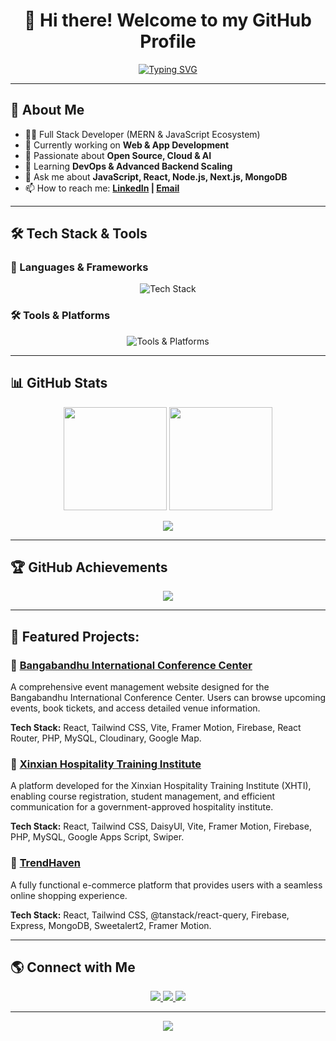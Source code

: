 # <h1 align="center">👋 Hi there! Welcome to my GitHub Profile  </h1>
<!-- Typing SVG -->
<p align="center">
  <a href="https://github.com/AJAmran">
    <img src="https://readme-typing-svg.herokuapp.com?size=24&duration=4000&color=06D6A0&center=true&vCenter=true&lines=Hello,+I'm+Md+Amran+Hossen!;Full+Stack+Web+Developer;MERN+Stack+Specialist;Passionate+about+Tech!" alt="Typing SVG" />
  </a>
</p>

---

## 🚀 About Me
- 👨‍💻 Full Stack Developer (MERN & JavaScript Ecosystem)
- 🔭 Currently working on **Web & App Development**
- 🎯 Passionate about **Open Source, Cloud & AI**
- 🌱 Learning **DevOps & Advanced Backend Scaling**
- 💬 Ask me about **JavaScript, React, Node.js, Next.js, MongoDB**
- 📫 How to reach me: **[LinkedIn](https://linkedin.com/in/mdamranhossen) | [Email](mailto:your-email@example.com)**

---

## 🛠️ Tech Stack & Tools

### 🚀 Languages & Frameworks
<p align="center">
  <img src="https://skillicons.dev/icons?i=js,ts,react,nextjs,nodejs,express,mongodb,redux,python" alt="Tech Stack" />
</p>

### 🛠 Tools & Platforms
<p align="center">
  <img src="https://skillicons.dev/icons?i=git,github,vscode,linux,figma,postman,vercel" alt="Tools & Platforms" />
</p>

---

## 📊 GitHub Stats

<p align="center">
  <img src="https://github-readme-stats.vercel.app/api?username=AJAmran&theme=radical&show_icons=true&count_private=true" height="165px" />
  <img src="https://streak-stats.demolab.com/?user=AJAmran&theme=radical" height="165px" />
</p>

<p align="center">
  <img src="https://github-readme-activity-graph.vercel.app/graph?username=AJAmran&theme=github-dark" />
</p>

---

## 🏆 GitHub Achievements

<p align="center">
  <img src="https://github-profile-trophy.vercel.app/?username=AJAmran&theme=radical&no-bg=true&no-frame=true&margin-w=10" />
</p>

---
## 🚀 Featured Projects:
### 🌟 [Bangabandhu International Conference Center](https://bicc-bd.com)
A comprehensive event management website designed for the Bangabandhu International Conference Center. Users can browse upcoming events, book tickets, and access detailed venue information.  

**Tech Stack:** React, Tailwind CSS, Vite, Framer Motion, Firebase, React Router, PHP, MySQL, Cloudinary, Google Map.

### 🌟 [Xinxian Hospitality Training Institute](https://xhtibd.com/)
A platform developed for the Xinxian Hospitality Training Institute (XHTI), enabling course registration, student management, and efficient communication for a government-approved hospitality institute.   

**Tech Stack:** React, Tailwind CSS, DaisyUI, Vite, Framer Motion, Firebase, PHP, MySQL, Google Apps Script, Swiper.

### 🌟 [TrendHaven](https://trendhaven.netlify.app)
A fully functional e-commerce platform that provides users with a seamless online shopping experience. 

**Tech Stack:** React, Tailwind CSS, @tanstack/react-query, Firebase, Express, MongoDB, Sweetalert2, Framer Motion.

---
## 🌎 Connect with Me

<p align="center">
  <a href="https://linkedin.com/in/mdamranhossen" target="_blank">
    <img src="https://img.shields.io/badge/LinkedIn-%230A66C2.svg?&style=for-the-badge&logo=linkedin&logoColor=white" />
  </a>
  <a href="mailto:your-email@example.com">
    <img src="https://img.shields.io/badge/Email-%23D14836.svg?&style=for-the-badge&logo=gmail&logoColor=white" />
  </a>
  <a href="https://twitter.com/yourhandle" target="_blank">
    <img src="https://img.shields.io/badge/Twitter-%231DA1F2.svg?&style=for-the-badge&logo=twitter&logoColor=white" />
  </a>
</p>

---

<p align="center">
  <img src="https://komarev.com/ghpvc/?username=AJAmran&label=Profile%20Views&color=06D6A0&style=flat" />
</p>

